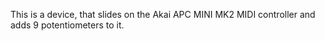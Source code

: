 This is a device, that slides on the Akai APC MINI MK2 MIDI controller and adds 9 potentiometers to it.

